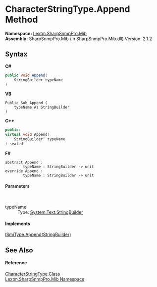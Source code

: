 # CharacterStringType.Append Method 
 

**Namespace:**&nbsp;<a href="N_Lextm_SharpSnmpPro_Mib">Lextm.SharpSnmpPro.Mib</a><br />**Assembly:**&nbsp;SharpSnmpPro.Mib (in SharpSnmpPro.Mib.dll) Version: 2.1.2

## Syntax

**C#**<br />
``` C#
public void Append(
	StringBuilder typeName
)
```

**VB**<br />
``` VB
Public Sub Append ( 
	typeName As StringBuilder
)
```

**C++**<br />
``` C++
public:
virtual void Append(
	StringBuilder^ typeName
) sealed
```

**F#**<br />
``` F#
abstract Append : 
        typeName : StringBuilder -> unit 
override Append : 
        typeName : StringBuilder -> unit 
```


#### Parameters
&nbsp;<dl><dt>typeName</dt><dd>Type: <a href="https://docs.microsoft.com/dotnet/api/system.text.stringbuilder" target="_blank" rel="noopener noreferrer">System.Text.StringBuilder</a><br /></dd></dl>

#### Implements
<a href="M_Lextm_SharpSnmpPro_Mib_ISmiType_Append">ISmiType.Append(StringBuilder)</a><br />

## See Also


#### Reference
<a href="T_Lextm_SharpSnmpPro_Mib_CharacterStringType">CharacterStringType Class</a><br /><a href="N_Lextm_SharpSnmpPro_Mib">Lextm.SharpSnmpPro.Mib Namespace</a><br />